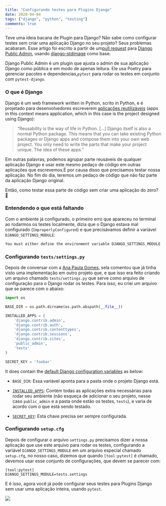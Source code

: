 ```yaml
---
title: "Configurando testes para Plugins Django"
date: 2020-04-04
tags: ["django", "python", "testing"]
comments: true
---
```


Teve uma ideia bacana de Plugin para Django? Não sabe como configurar testes sem criar uma aplicação Django no seu projeto? Seus problemas acabaram. Esse artigo foi escrito a partir de um[pull request](https://github.com/cuducos/django-public-admin/pull/11) para [Django Public Admin](https://github.com/cuducos/django-public-admin), usando [django-stdimage](https://github.com/codingjoe/django-stdimage) como base.

Django Public Admin é um plugin que ajusta o admin de sua aplicação Django como pública e em modo de apenas leitura. Ele usa Poetry para gerenciar pacotes e dependencias,`pytest` para rodar os testes em conjunto com `pytest-django`.

### O que é Django

Django é um web framework written in Python, scrito in Python, e é projetado para desenvolvedores escreverem [aplicações reutilizáveis](https://docs.djangoproject.com/en/3.0/intro/reusable-apps/) (apps in this context means application, which in this case is the project designed using Django):

> “Reusability is the way of life in Python. […] Django itself is also a normal Python package. This means that you can take existing Python packages or Django apps and compose them into your own web project. You only need to write the parts that make your project unique. The idea of these apps.”

Em outras palavras, podemos agrupar parte reusáveis de qualquer aplicação Django e usar este mesmo pedaço de código em outras aplicações que escrevemos.É por causa disso que precisamos testar nossa aplicação. No fim do dia, teremos um pedaço de código que não faz parte da aplicação Django original.

Então, como testar essa parte de código sem criar uma aplicação do zero? 🤔

### Entendendo o que está faltando

Com o ambiente já configurado, o primeiro erro que apareceu no terminal ao rodarmos os testes localmente, dizia que o Django estava mal configurado (`ImproperlyConfigured`) e que precisávamos definir a variável `DJANGO_SETTINGS_MODULE`:

```sh
You must either define the environment variable DJANGO_SETTINGS_MODULE or call settings.configure() before accessing settings.
```

### Configurando `tests/settings.py`

Depois de conversar com a [Ana Paula Gomes](https://twitter.com/AnaPaulaGomess), sela comentou que já tinha visto uma implementação em outro projeto que, e que isso era feito criando um arquivo chamado `tests/settings.py` que serve como arquivo de configuração para o Django rodar os testes. Para isso, eu criei um arquivo que se parece com o abaixo:

```python
import os

BASE_DIR = os.path.dirname(os.path.abspath(__file__))

INSTALLED_APPS = (
    'django.contrib.admin',
    'django.contrib.auth',
    'django.contrib.contenttypes',
    'django.contrib.sessions',
    'django.contrib.sites',
    'public_admin',
    'tests'
)

SECRET_KEY = 'foobar'
```

It does contain the [default Django configuration variables](https://docs.djangoproject.com/en/3.0/ref/settings/) as below:

* `BASE_DIR`: Essa variável aponta para a pasta onde o projeto Django está.

* [`INSTALLED_APPS`](https://docs.djangoproject.com/en/3.0/ref/settings/#installed-apps): Contém todas as aplicações extra necessárias para rodar seu ambiente (não esqueça de adicionar o seu projeto, nesse caso `public_admin` e a pasta onde estão os testes, `tests`), e varia de acordo com o que está sendo testado.

* [`SECRET_KEY`](https://docs.djangoproject.com/en/3.0/ref/settings/#secret-key): Esta chave precisa ser sempre configurada.

### Configurando `setup.cfg`

Depois de configurar o arquivo `settings.py` precisamos dizer a nossa aplicação que use este arquivo para rodar os testes, configurando a variável `DJANGO_SETTINGS_MODULE` em um arquivo especial chamado `setup.cfg`, no nosso caso, dizemos que quando `[tool:pytest]` é chamado, devemos usar esse conjunto de configurações, que devem se parecer com:

```
[tool:pytest]
DJANGO_SETTINGS_MODULE=tests.settings
```

E é isso, agora você já pode configurar seus testes para Plugins Django sem usar uma aplicação inteira, usando `pytest`.

![](https://media.giphy.com/media/l0HlGS7yQ9AUwlY52/giphy.gif)
